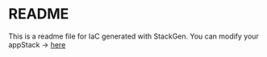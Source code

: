 # README
This is a readme file for IaC generated with StackGen.
You can modify your appStack -> [here](http://main.dev.stackgen.com/appstacks/be125eef-31e4-4675-99a5-225e63793bab)
